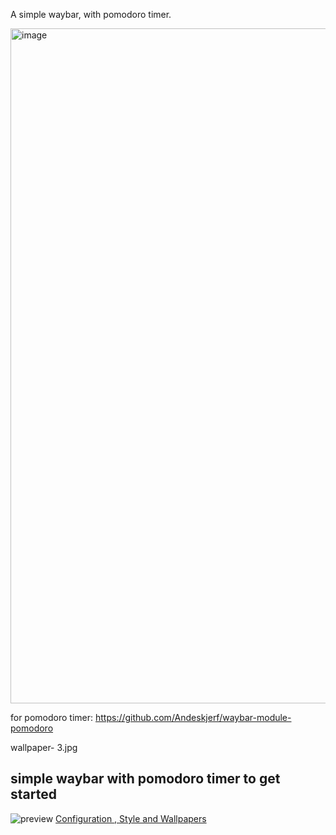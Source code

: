 A simple waybar, with pomodoro timer.

<img width="1920" height="1080" alt="image" src="https://github.com/user-attachments/assets/d4b47a3e-b960-4fbb-8ad3-702feb8e9f74" />

for pomodoro timer:
https://github.com/Andeskjerf/waybar-module-pomodoro

wallpaper- 3.jpg



## simple waybar with pomodoro timer to get started
![preview](https://raw.githubusercontent.com/Prateek7071/dotfiles/main/asset/image.png)
[Configuration , Style and Wallpapers](https://github.com/Prateek7071/dotfiles)
